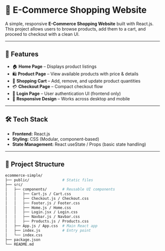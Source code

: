 # 🛒 E-Commerce Shopping Website

A simple, responsive **E-Commerce Shopping Website** built with React.js.  
This project allows users to browse products, add them to a cart, and proceed to checkout with a clean UI.

---

## 🚀 Features

- 🏠 **Home Page** – Displays product listings  
- 🛍️ **Product Page** – View available products with price & details  
- 🛒 **Shopping Cart** – Add, remove, and update product quantities  
- 💳 **Checkout Page** – Compact checkout flow  
- 🔐 **Login Page** – User authentication UI (frontend only)  
- 📱 **Responsive Design** – Works across desktop and mobile  

---

## 🛠️ Tech Stack

- **Frontend:** React.js  
- **Styling:** CSS (Modular, component-based)  
- **State Management:** React useState / Props (basic state handling)  

---

## 📂 Project Structure

```bash
ecommerce-simple/
├── public/               # Static files
├── src/
│   ├── components/       # Reusable UI components
│   │   ├── Cart.js / Cart.css
│   │   ├── Checkout.js / Checkout.css
│   │   ├── Footer.js / Footer.css
│   │   ├── Home.js / Home.css
│   │   ├── Login.jsx / Login.css
│   │   ├── Navbar.js / Navbar.css
│   │   ├── Products.js / Products.css
│   ├── App.js / App.css  # Main React app
│   ├── index.js          # Entry point
│   └── index.css
├── package.json
└── README.md
